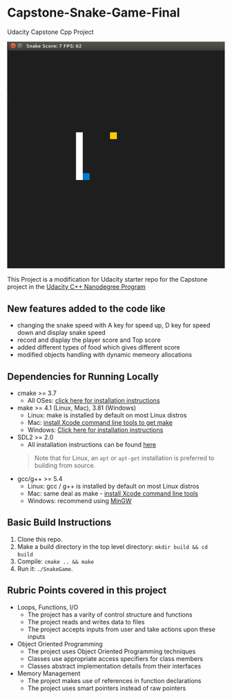 # Capstone-Snake-Game-Final
Udacity Capstone Cpp Project

<img src="Capstone-Snake-Game-Final/snake_game.gif"/>

This Project is a modification for Udacity starter repo for the Capstone project in the [Udacity C++ Nanodegree Program](https://www.udacity.com/course/c-plus-plus-nanodegree--nd213)

## New features added to the code like
* changing the snake speed with A key for speed up, D key for speed down and display snake speed
* record and display the player score and Top score
* added different types of food which gives different score
* modified objects handling with dynamic memeory allocations

## Dependencies for Running Locally
* cmake >= 3.7
  * All OSes: [click here for installation instructions](https://cmake.org/install/)
* make >= 4.1 (Linux, Mac), 3.81 (Windows)
  * Linux: make is installed by default on most Linux distros
  * Mac: [install Xcode command line tools to get make](https://developer.apple.com/xcode/features/)
  * Windows: [Click here for installation instructions](http://gnuwin32.sourceforge.net/packages/make.htm)
* SDL2 >= 2.0
  * All installation instructions can be found [here](https://wiki.libsdl.org/Installation)
  >Note that for Linux, an `apt` or `apt-get` installation is preferred to building from source. 
* gcc/g++ >= 5.4
  * Linux: gcc / g++ is installed by default on most Linux distros
  * Mac: same deal as make - [install Xcode command line tools](https://developer.apple.com/xcode/features/)
  * Windows: recommend using [MinGW](http://www.mingw.org/)

## Basic Build Instructions

1. Clone this repo.
2. Make a build directory in the top level directory: `mkdir build && cd build`
3. Compile: `cmake .. && make`
4. Run it: `./SnakeGame`.


## Rubric Points covered in this project

* Loops, Functions, I/O
  * The project has a varity of control structure and functions
  * The project reads and writes data to files
  * The project accepts inputs from user and take actions upon these inputs
* Object Oriented Programming
  * The project uses Object Oriented Programming techniques
  * Classes use appropriate access specifiers for class members
  * Classes abstract implementation details from their interfaces
* Memory Management
  * The project makes use of references in function declarations
  * The project uses smart pointers instead of raw pointers

